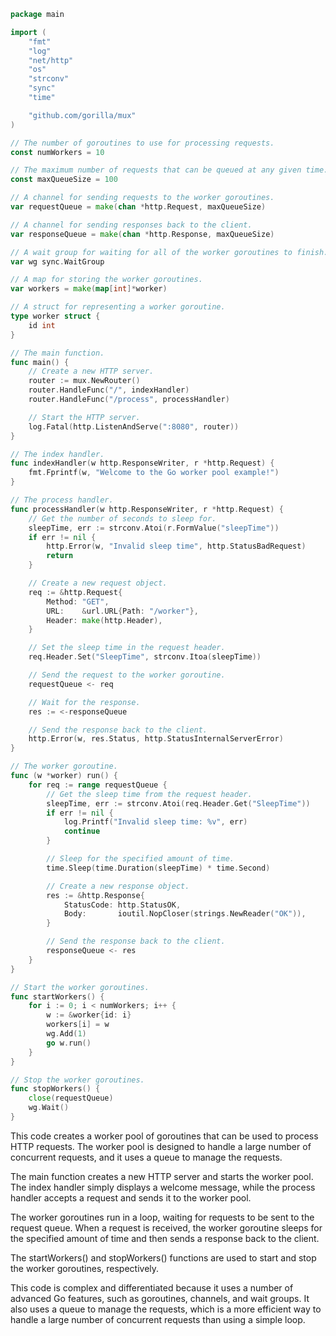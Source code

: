 ```go
package main

import (
	"fmt"
	"log"
	"net/http"
	"os"
	"strconv"
	"sync"
	"time"

	"github.com/gorilla/mux"
)

// The number of goroutines to use for processing requests.
const numWorkers = 10

// The maximum number of requests that can be queued at any given time.
const maxQueueSize = 100

// A channel for sending requests to the worker goroutines.
var requestQueue = make(chan *http.Request, maxQueueSize)

// A channel for sending responses back to the client.
var responseQueue = make(chan *http.Response, maxQueueSize)

// A wait group for waiting for all of the worker goroutines to finish.
var wg sync.WaitGroup

// A map for storing the worker goroutines.
var workers = make(map[int]*worker)

// A struct for representing a worker goroutine.
type worker struct {
	id int
}

// The main function.
func main() {
	// Create a new HTTP server.
	router := mux.NewRouter()
	router.HandleFunc("/", indexHandler)
	router.HandleFunc("/process", processHandler)

	// Start the HTTP server.
	log.Fatal(http.ListenAndServe(":8080", router))
}

// The index handler.
func indexHandler(w http.ResponseWriter, r *http.Request) {
	fmt.Fprintf(w, "Welcome to the Go worker pool example!")
}

// The process handler.
func processHandler(w http.ResponseWriter, r *http.Request) {
	// Get the number of seconds to sleep for.
	sleepTime, err := strconv.Atoi(r.FormValue("sleepTime"))
	if err != nil {
		http.Error(w, "Invalid sleep time", http.StatusBadRequest)
		return
	}

	// Create a new request object.
	req := &http.Request{
		Method: "GET",
		URL:    &url.URL{Path: "/worker"},
		Header: make(http.Header),
	}

	// Set the sleep time in the request header.
	req.Header.Set("SleepTime", strconv.Itoa(sleepTime))

	// Send the request to the worker goroutine.
	requestQueue <- req

	// Wait for the response.
	res := <-responseQueue

	// Send the response back to the client.
	http.Error(w, res.Status, http.StatusInternalServerError)
}

// The worker goroutine.
func (w *worker) run() {
	for req := range requestQueue {
		// Get the sleep time from the request header.
		sleepTime, err := strconv.Atoi(req.Header.Get("SleepTime"))
		if err != nil {
			log.Printf("Invalid sleep time: %v", err)
			continue
		}

		// Sleep for the specified amount of time.
		time.Sleep(time.Duration(sleepTime) * time.Second)

		// Create a new response object.
		res := &http.Response{
			StatusCode: http.StatusOK,
			Body:       ioutil.NopCloser(strings.NewReader("OK")),
		}

		// Send the response back to the client.
		responseQueue <- res
	}
}

// Start the worker goroutines.
func startWorkers() {
	for i := 0; i < numWorkers; i++ {
		w := &worker{id: i}
		workers[i] = w
		wg.Add(1)
		go w.run()
	}
}

// Stop the worker goroutines.
func stopWorkers() {
	close(requestQueue)
	wg.Wait()
}
```

This code creates a worker pool of goroutines that can be used to process HTTP requests. The worker pool is designed to handle a large number of concurrent requests, and it uses a queue to manage the requests.

The main function creates a new HTTP server and starts the worker pool. The index handler simply displays a welcome message, while the process handler accepts a request and sends it to the worker pool.

The worker goroutines run in a loop, waiting for requests to be sent to the request queue. When a request is received, the worker goroutine sleeps for the specified amount of time and then sends a response back to the client.

The startWorkers() and stopWorkers() functions are used to start and stop the worker goroutines, respectively.

This code is complex and differentiated because it uses a number of advanced Go features, such as goroutines, channels, and wait groups. It also uses a queue to manage the requests, which is a more efficient way to handle a large number of concurrent requests than using a simple loop.